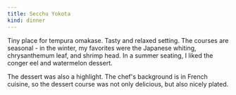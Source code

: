 ```yaml
---
title: Secchu Yokota
kind: dinner
---
```

Tiny place for tempura omakase. Tasty and relaxed setting. The courses are seasonal - in the winter, my favorites were the Japanese whiting, chrysanthemum leaf, and shrimp head. In a summer seating, I liked the conger eel and watermelon dessert.

The dessert was also a highlight. The chef's background is in French cuisine, so the dessert course was not only delicious, but also nicely plated.
